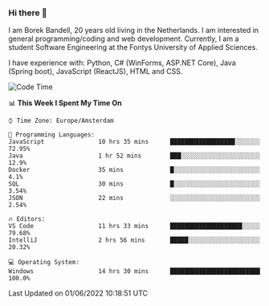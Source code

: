 ### Hi there 👋

I am Borek Bandell, 20 years old living in the Netherlands. I am interested in general programming/coding and web development. Currently, I am a student Software Engineering at the Fontys University of Applied Sciences.

I have experience with: Python, C# (WinForms, ASP.NET Core), Java (Spring boot), JavaScript (ReactJS), HTML and CSS.

<!--START_SECTION:waka-->
![Code Time](http://img.shields.io/badge/Code%20Time-164%20hrs%203%20mins-blue)

📊 **This Week I Spent My Time On** 

```text
⌚︎ Time Zone: Europe/Amsterdam

💬 Programming Languages: 
JavaScript               10 hrs 35 mins      ██████████████████░░░░░░░   72.95% 
Java                     1 hr 52 mins        ███░░░░░░░░░░░░░░░░░░░░░░   12.9% 
Docker                   35 mins             █░░░░░░░░░░░░░░░░░░░░░░░░   4.1% 
SQL                      30 mins             █░░░░░░░░░░░░░░░░░░░░░░░░   3.54% 
JSON                     22 mins             ░░░░░░░░░░░░░░░░░░░░░░░░░   2.54%

🔥 Editors: 
VS Code                  11 hrs 33 mins      ████████████████████░░░░░   79.68% 
IntelliJ                 2 hrs 56 mins       █████░░░░░░░░░░░░░░░░░░░░   20.32%

💻 Operating System: 
Windows                  14 hrs 30 mins      █████████████████████████   100.0%

```


 Last Updated on 01/06/2022 10:18:51 UTC
<!--END_SECTION:waka-->

<!--**tcBorek2002/tcBorek2002** is a ✨ _special_ ✨ repository because its `README.md` (this file) appears on your GitHub profile.

Here are some ideas to get you started:

- 🔭 I’m currently working on ...
- 🌱 I’m currently learning ...
- 👯 I’m looking to collaborate on ...
- 🤔 I’m looking for help with ...
- 💬 Ask me about ...
- 📫 How to reach me: ...
- 😄 Pronouns: ...
- ⚡ Fun fact: ...
-->

